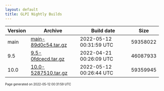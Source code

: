 ```yaml
---
layout: default
title: GLPI Nightly Builds
---
```


Version|Archive|Build date|Size
---|---|---|---
main|[main-89d0c54.tar.gz](main-89d0c54.tar.gz)|2022-05-12 00:31:59 UTC|59358022
9.5|[9.5-0fdcecd.tar.gz](9.5-0fdcecd.tar.gz)|2022-04-21 00:26:09 UTC|46087933
10.0|[10.0-5287510.tar.gz](10.0-5287510.tar.gz)|2022-05-12 00:26:44 UTC|59359945

<font size="1">Page generated on 2022-05-12 00:31:59 UTC</font>
